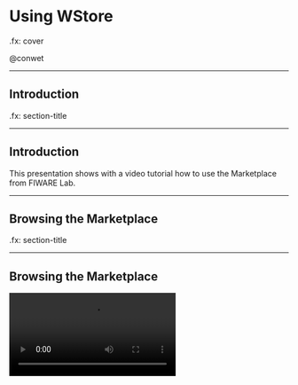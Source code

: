 # Using WStore

.fx: cover

@conwet

---


## Introduction

.fx: section-title

---
<!-- SLIDE 3 -->
## Introduction

This presentation shows with a video tutorial how to use the Marketplace from FIWARE Lab.

---


## Browsing the Marketplace

.fx: section-title

---
<!-- SLIDE 5 -->
## Browsing the Marketplace

<video src="videos/Browsing.mp4" controls></video>
